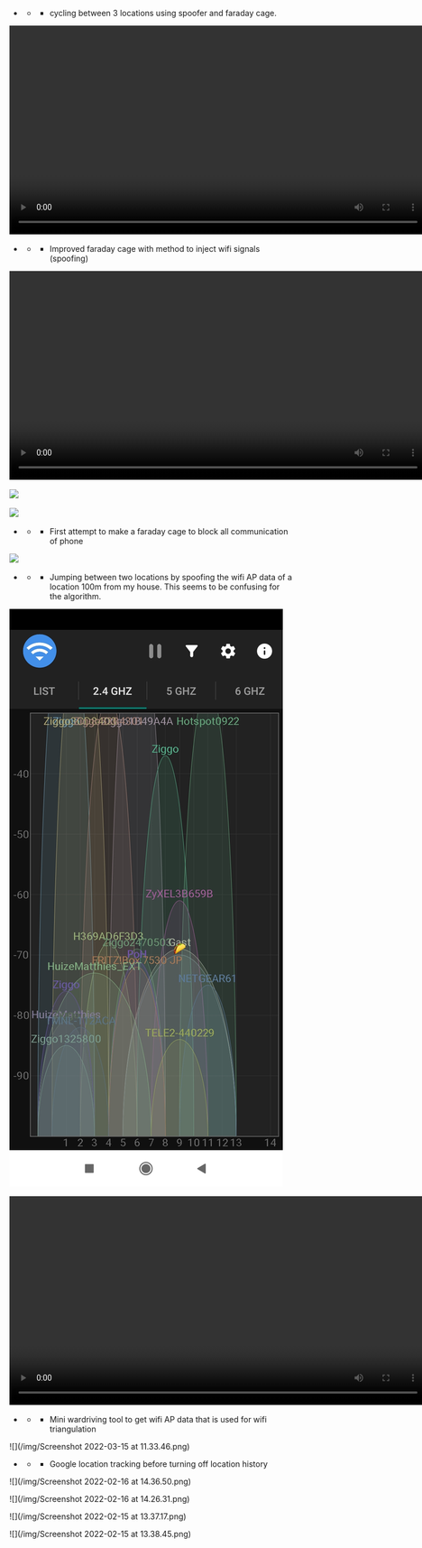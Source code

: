 
- - - cycling between 3 locations using spoofer and faraday cage. 

<video width="740" controls>
  <source src="/video/jump35s3.mp4" type="video/mp4">
Your browser does not support the video tag.
</video>


- - - Improved faraday cage with method to inject wifi signals (spoofing)

<video width="740" controls>
  <source src="/video/faradaycage.mp4" type="video/mp4">
Your browser does not support the video tag.
</video>

![](/img/IMG_20220312_150241_1.jpg)

![](/img/IMG_20220314_145526.jpg)

- - - First attempt to make a faraday cage to block all communication of phone

![](/img/IMG_20220314_162739.jpg)


- - - Jumping between two locations by spoofing the wifi AP data of a location 100m from my house. This seems to be confusing for the algorithm.

![](/img/Screenshot_2022-03-08-17-19-42-084_org.bitbatzen.wlanscanner.jpg)

<video width="740" controls>
  <source src="/video/jumper.mp4" type="video/mp4">
Your browser does not support the video tag.
</video>

- - - Mini wardriving tool to get wifi AP data that is used for wifi triangulation

![](/img/Screenshot 2022-03-15 at 11.33.46.png)

- - - Google location tracking before turning off location history

![](/img/Screenshot 2022-02-16 at 14.36.50.png)

![](/img/Screenshot 2022-02-16 at 14.26.31.png)

![](/img/Screenshot 2022-02-15 at 13.37.17.png)

![](/img/Screenshot 2022-02-15 at 13.38.45.png)